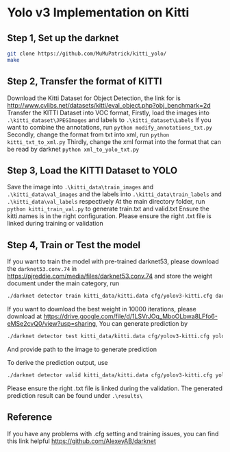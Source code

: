 # Yolo v3 Implementation on Kitti

## Step 1, Set up the darknet
```bash
git clone https://github.com/MuMuPatrick/kitti_yolo/ 
make 
```
## Step 2, Transfer the format of KITTI
Download the Kitti Dataset for Object Detection, the link for is http://www.cvlibs.net/datasets/kitti/eval_object.php?obj_benchmark=2d
Transfer the KITTI Dataset into VOC format, 
  Firstly, load the images into `.\kitti_dataset\JPEGImages` and labels to `.\kitti_dataset\Labels`
  If you want to combine the annotations, run `python modify_annotations_txt.py`
  Secondly, change the format from txt into xml, run `python kitti_txt_to_xml.py`
  Thirdly, change the xml format into the format that can be read by darknet `python xml_to_yolo_txt.py`

## Step 3, Load the KITTI Dataset to YOLO
Save the image into `.\kitti_data\train_images` and `.\kitti_data\val_images` and the labels into `.\kitti_data\train_labels` and `.\kitti_data\val_labels` respectively
At the main directory folder, run `python kitti_train_val.py` to generate train.txt and valid.txt
Ensure the kitti.names is in the right configuration. Please ensure the right .txt file is linked during training or validation

## Step 4, Train or Test the model
If you want to train the model with pre-trained darknet53, please download the `darknet53.conv.74` in https://pjreddie.com/media/files/darknet53.conv.74 and store the weight document under the main category, run
```bash
./darknet detector train kitti_data/kitti.data cfg/yolov3-kitti.cfg darknet53.conv.74 
```
If you want to download the best weight in 10000 iterations, please download at https://drive.google.com/file/d/1LSVrJOq_MboOLbwa8LFfo6-eMSe2cvQ0/view?usp=sharing, 
You can generate prediction by 
```bash
./darknet detector test kitti_data/kitti.data cfg/yolov3-kitti.cfg yolov3-kitti_best.weight
```
And provide path to the image to generate prediction

To derive the prediction output, use
```bash
./darknet detector valid kitti_data/kitti.data cfg/yolov3-kitti.cfg yolov3-kitti_best.weights -out "" -gpu 0 -thresh .5
```
Please ensure the right .txt file is linked during the validation. The generated prediction result can be found under `.\results\`

## Reference
If you have any problems with .cfg setting and training issues, you can find this link helpful https://github.com/AlexeyAB/darknet


